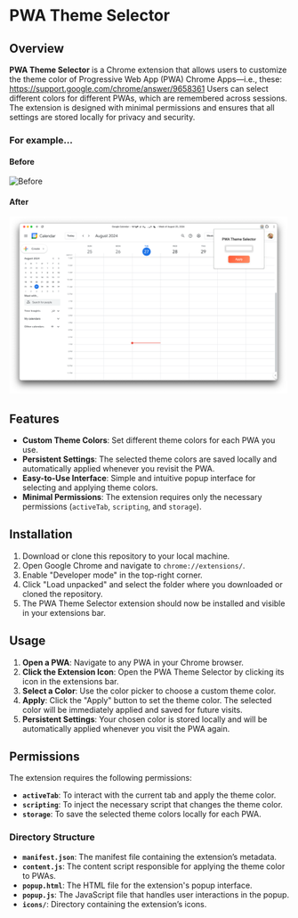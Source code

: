# PWA Theme Selector

## Overview

**PWA Theme Selector** is a Chrome extension that allows users to customize the theme color of Progressive Web App (PWA) Chrome Apps—i.e., these: https://support.google.com/chrome/answer/9658361
Users can select different colors for different PWAs, which are remembered across sessions. The extension is designed with minimal permissions and ensures that all settings are stored locally for privacy and security.

### For example... 
#### Before
<img src="images/bfter.png" alt="Before" style="width: 500px;"/>

#### After
<img src="images/after.png" alt="After" style="width: 500px;"/>

## Features

- **Custom Theme Colors**: Set different theme colors for each PWA you use.
- **Persistent Settings**: The selected theme colors are saved locally and automatically applied whenever you revisit the PWA.
- **Easy-to-Use Interface**: Simple and intuitive popup interface for selecting and applying theme colors.
- **Minimal Permissions**: The extension requires only the necessary permissions (`activeTab`, `scripting`, and `storage`).

## Installation

1. Download or clone this repository to your local machine.
2. Open Google Chrome and navigate to `chrome://extensions/`.
3. Enable "Developer mode" in the top-right corner.
4. Click "Load unpacked" and select the folder where you downloaded or cloned the repository.
5. The PWA Theme Selector extension should now be installed and visible in your extensions bar.

## Usage

1. **Open a PWA**: Navigate to any PWA in your Chrome browser.
2. **Click the Extension Icon**: Open the PWA Theme Selector by clicking its icon in the extensions bar.
3. **Select a Color**: Use the color picker to choose a custom theme color.
4. **Apply**: Click the "Apply" button to set the theme color. The selected color will be immediately applied and saved for future visits.
5. **Persistent Settings**: Your chosen color is stored locally and will be automatically applied whenever you visit the PWA again.

## Permissions

The extension requires the following permissions:
- **`activeTab`**: To interact with the current tab and apply the theme color.
- **`scripting`**: To inject the necessary script that changes the theme color.
- **`storage`**: To save the selected theme colors locally for each PWA.

### Directory Structure

- **`manifest.json`**: The manifest file containing the extension’s metadata.
- **`content.js`**: The content script responsible for applying the theme color to PWAs.
- **`popup.html`**: The HTML file for the extension's popup interface.
- **`popup.js`**: The JavaScript file that handles user interactions in the popup.
- **`icons/`**: Directory containing the extension’s icons.
